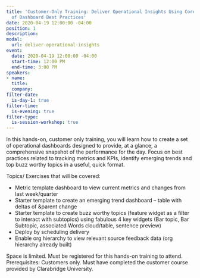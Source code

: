 ```yaml
---
title: 'Customer-Only Training: Deliver Operational Insights Using Core Principles
  of Dashboard Best Practices'
date: 2020-04-19 12:00:00 -04:00
position: 1
description: 
modal:
  url: deliver-operational-insights
event:
  date: 2020-04-19 12:00:00 -04:00
  start-time: 12:00 PM
  end-time: 3:00 PM
speakers:
- name: 
  title: 
  company: 
filter-date:
  is-day-1: true
filter-time:
  is-evening: true
filter-type:
  is-session-workshop: true
---
```


In this hands-on, customer only training, you will learn how to create a set of operational dashboards designed to provide, at a glance, a comprehensive snapshot of the performance for the day. Focus on best practices related to tracking metrics and KPIs, identify emerging trends and top buzz worthy topics in a useful, quick format.

Topics/ Exercises that will be covered:

- Metric template dashboard to view current metrics and changes from last week/quarter
- Starter template to create an emerging trend dashboard – table with deltas of &parent change
- Starter template to create buzz worthy topics (feature widget as a filter to interact with subtopics) using fabulous 4 key widgets (Bar topic, Bar Subtopic, associated Words cloud/table, sentence preview)
- Deploy by scheduling delivery
- Enable org hierarchy to view relevant source feedback data (org hierarchy already built)

Space is limited. Must be registered for this hands-on training to attend.
Prerequisites: Customers only. Must have completed the customer course provided by Clarabridge University.
